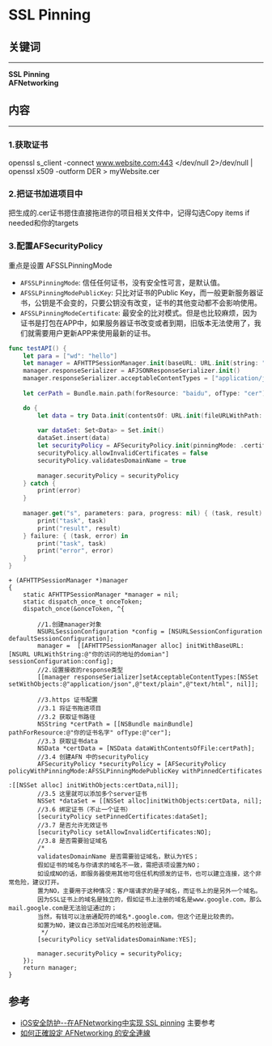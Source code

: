 # SSL Pinning

## 关键词 
---------
**SSL Pinning**   
**AFNetworking**  



## 内容
---------
### 1.获取证书
openssl s_client -connect www.website.com:443 </dev/null 2>/dev/null | openssl x509 -outform DER > myWebsite.cer

### 2.把证书加进项目中
把生成的.cer证书摁住直接拖进你的项目相关文件中，记得勾选Copy items if needed和你的targets

### 3.配置AFSecurityPolicy
重点是设置 AFSSLPinningMode
- `AFSSLPinningMode`: 信任任何证书，没有安全性可言，是默认值。
- `AFSSLPinningModePublicKey`: 只比对证书的Public Key，而一般更新服务器证书，公钥是不会变的，只要公钥没有改变，证书的其他变动都不会影响使用。
- `AFSSLPinningModeCertificate`: 最安全的比对模式。但是也比较麻烦，因为证书是打包在APP中，如果服务器证书改变或者到期，旧版本无法使用了，我们就需要用户更新APP来使用最新的证书。

```swift
func testAPI() {
    let para = ["wd": "hello"]
    let manager = AFHTTPSessionManager.init(baseURL: URL.init(string: "https://www.baidu.com"))
    manager.responseSerializer = AFJSONResponseSerializer.init()
    manager.responseSerializer.acceptableContentTypes = ["application/json", "text/json", "text/javascript","text/html","text/css","text/plain"]
    
    let cerPath = Bundle.main.path(forResource: "baidu", ofType: "cer")!

    do {
        let data = try Data.init(contentsOf: URL.init(fileURLWithPath: cerPath))
        
        var dataSet: Set<Data> = Set.init()
        dataSet.insert(data)
        let securityPolicy = AFSecurityPolicy.init(pinningMode: .certificate, withPinnedCertificates: dataSet)
        securityPolicy.allowInvalidCertificates = false
        securityPolicy.validatesDomainName = true
        
        manager.securityPolicy = securityPolicy
    } catch {
        print(error)
    }
    
    manager.get("s", parameters: para, progress: nil) { (task, result) in
        print("task", task)
        print("result", result)
    } failure: { (task, error) in
        print("task", task)
        print("error", error)
    }
}
```

```objc
+ (AFHTTPSessionManager *)manager
{
    static AFHTTPSessionManager *manager = nil;
    static dispatch_once_t onceToken;
    dispatch_once(&onceToken, ^{
        
        //1.创建manager对象
        NSURLSessionConfiguration *config = [NSURLSessionConfiguration defaultSessionConfiguration];
        manager =  [[AFHTTPSessionManager alloc] initWithBaseURL:[NSURL URLWithString:@"你的访问的地址的domian"] sessionConfiguration:config];
        //2.设置接收的response类型
        [[manager responseSerializer]setAcceptableContentTypes:[NSSet setWithObjects:@"application/json",@"text/plain",@"text/html", nil]];
        
        //3.https 证书配置
        //3.1 将证书拖进项目
        //3.2 获取证书路径
        NSString *certPath = [[NSBundle mainBundle] pathForResource:@"你的证书名字" ofType:@"cer"];
        //3.3 获取证书data
        NSData *certData = [NSData dataWithContentsOfFile:certPath];
        //3.4 创建AFN 中的securityPolicy
        AFSecurityPolicy *securityPolicy = [AFSecurityPolicy policyWithPinningMode:AFSSLPinningModePublicKey withPinnedCertificates
                                                                                  :[[NSSet alloc] initWithObjects:certData,nil]];
        //3.5 这里就可以添加多个server证书
        NSSet *dataSet = [[NSSet alloc]initWithObjects:certData, nil];
        //3.6 绑定证书（不止一个证书）
        [securityPolicy setPinnedCertificates:dataSet];
        //3.7 是否允许无效证书
        [securityPolicy setAllowInvalidCertificates:NO];
        //3.8 是否需要验证域名
        /*
        validatesDomainName 是否需要验证域名，默认为YES；
        假如证书的域名与你请求的域名不一致，需把该项设置为NO；
        如设成NO的话，即服务器使用其他可信任机构颁发的证书，也可以建立连接，这个非常危险，建议打开。
        置为NO，主要用于这种情况：客户端请求的是子域名，而证书上的是另外一个域名。
        因为SSL证书上的域名是独立的，假如证书上注册的域名是www.google.com，那么mail.google.com是无法验证通过的；
        当然，有钱可以注册通配符的域名*.google.com，但这个还是比较贵的。
        如置为NO，建议自己添加对应域名的校验逻辑。
         */
        [securityPolicy setValidatesDomainName:YES];

        manager.securityPolicy = securityPolicy;
    });
    return manager;
}
```

## 参考
- [iOS安全防护--在AFNetworking中实现 SSL pinning](https://www.jianshu.com/p/6b0172e42b29) 主要参考
- [如何正確設定 AFNetworking 的安全連線](http://nelson.logdown.com/posts/2015/04/29/how-to-properly-setup-afnetworking-security-connection/)